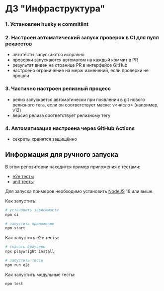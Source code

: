 # ДЗ "Инфраструктура"

### 1. Установлен husky и commitlint
### 2. Настроен автоматический запуск проверок в CI для пулл реквестов
  * автотесты запускаются исправно
  * проверки запускаются автоматом на каждый коммит в PR
  * результат виден на странице PR в интерфейсе GitHub
  * настроено ограничение на мерж изменений, если проверки не прошли
### 3. Частично настроен релизный процесс
  * релиз запускается автоматически при появлении в git нового релизного тега, если он соответствует маске: v<число> (например,  v12)
  * версия релиза соответствует релизному тегу
### 4. Автоматизация настроена через GitHub Actions
  * секреты хранятся защищённо

## Информация для ручного запуска

В этом репозитории находится пример приложения с тестами:

- [e2e тесты](e2e/example.spec.ts)
- [unit тесты](src/example.test.tsx)

Для запуска примеров необходимо установить [NodeJS](https://nodejs.org/en/download/) 16 или выше.

Как запустить:

```sh
# установить зависимости
npm ci

# запустить приложение
npm start
```

Как запустить e2e тесты:

```sh
# скачать браузеры
npx playwright install

# запустить тесты
npm run e2e
```

Как запустить модульные тесты:

```sh
npm test
```
